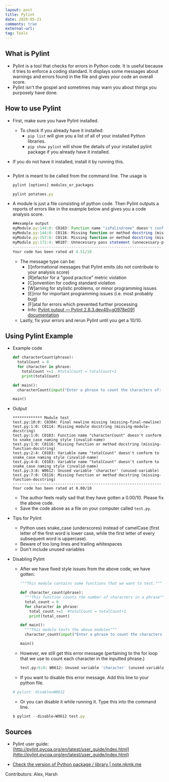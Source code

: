 ```yaml
---
layout: post
title: Pylint
date: 2020-05-21
comments: true
external-url:
tag: Tools
---
```


<!-- markdownlint-disable MD004 MD009 MD014 MD024 MD031 MD040 -->

## What is Pylint

- Pylint is a tool that checks for errors in Python code. It is useful because it tries to enforce a coding standard. It displays some messages about warnings and errors found in the file and gives your code an overall score.
- Pylint isn't the gospel and sometimes may warn you about things you purposely have done.

## How to use Pylint

- First, make sure you have Pylint installed.
  - To check if you already have it installed:
    - ` pip list ` will give you a list of all of your installed Python libraries.
    - ` pip show pylint ` will show the details of your installed pylint package if you already have it installed.

- If you do not have it installed, install it by running this.

  ```python
- Pylint is meant to be called from the command line. The usage is
  ```js
  pylint [options] modules_or_packages
  ```
  ```js
  pylint potatoes.py
  ```
- A module is just a file consisting of python code. Then Pylint outputs a reports of errors like in the example below and gives you a code analysis score.
  ```js
  ##example output 
  myModule.py:144:0: C0103: Function name "isPalindrome" doesn't conform to snake_case naming style (invalid-name)
  myModule.py:144:0: C0116: Missing function or method docstring (missing-function-docstring)
  myModule.py:157:0: C0116: Missing function or method docstring (missing-function-docstring)
  myModule.py:172:4: W0107: Unnecessary pass statement (unnecessary-pass)
  ------------------------------------------------------------------
  Your code has been rated at 4.51/10 
  ```
  - The message type can be:
    - [I]nformational messages that Pylint emits (do not contribute to your analysis score)
    - [R]efactor for a "good practice" metric violation
    - [C]onvention for coding standard violation
    - [W]arning for stylistic problems, or minor programming issues
    - [E]rror for important programming issues (i.e. most probably bug)
    - [F]atal for errors which prevented further processing
    - Info: [Pylint output — Pylint 2.8.3.dev49+g0978e091 documentation](http://pylint.pycqa.org/en/latest/user_guide/output.html#:~:text=the%20message%20type%20can%20be)
  - Lastly, fix your errors and rerun Pylint until you get a 10/10.

## Using Pylint Example

- Example code
  ```python
  def characterCount(phrase):
    totalCount = 0
    for character in phrase:
      totalCount +=1  #totalCount = totalCount+1
      print(totalCount)

  def main():
    characterCount(input("Enter a phrase to count the characters of: "))

  main()
  ```

- Output
  ```
  ************* Module test
  test.py:10:0: C0304: Final newline missing (missing-final-newline)
  test.py:1:0: C0114: Missing module docstring (missing-module-docstring)
  test.py:1:0: C0103: Function name "characterCount" doesn't conform to snake_case naming style (invalid-name)
  test.py:1:0: C0116: Missing function or method docstring (missing-function-docstring)
  test.py:2:4: C0103: Variable name "totalCount" doesn't conform to snake_case naming style (invalid-name)
  test.py:4:8: C0103: Variable name "totalCount" doesn't conform to snake_case naming style (invalid-name)
  test.py:3:8: W0612: Unused variable 'character' (unused-variable)
  test.py:7:0: C0116: Missing function or method docstring (missing-function-docstring)
  ------------------------------------------------------------------
  Your code has been rated at 0.00/10
  ```
  - The author feels really sad that they have gotten a 0.00/10. Please fix the above code. 
  - Save the code above as a file on your computer called `test.py`.
- Tips for Pylint
  - Python uses snake_case (underscores) instead of camelCase (first letter of the first word is lower case, while the first letter of every subsequent word is uppercase).
  - Beware of too long lines and trailing whitespaces
  - Don't include unused variables
- Disabling Pylint 
  - After we have fixed style issues from the above code, we have gotten:
    ```python
    """This module contains some functions that we want to test."""

    def character_count(phrase):
      """This function counts the number of characters in a phrase"""
      total_count = 0
      for character in phrase:
        total_count +=1  #totalCount = totalCount+1
        print(total_count)

    def main():
      """This module tests the above modules"""
      character_count(input("Enter a phrase to count the characters of: "))

    main()
    ```
  - However, we still get this error message (pertaining to the for loop that we use to count each character in the inputted phrase.)
    ```python
    test.py:6:8: W0612: Unused variable 'character' (unused-variable)
    ```
  - If you want to disable this error message. Add this line to your python file.
  ```python
  # pylint: disable=W0612
  ```
  - Or you can disable it while running it. Type this into the command line.
  ```js
  $ pylint --disable=W0612 test.py
  ```

## Sources

- Pylint user guide: [http://pylint.pycqa.org/en/latest/user_guide/index.html](http://pylint.pycqa.org/en/latest/user_guide/index.html)

- [Check the version of Python package / library | note.nkmk.me](https://note.nkmk.me/en/python-package-version/)

Contributors: Alex, Harsh

